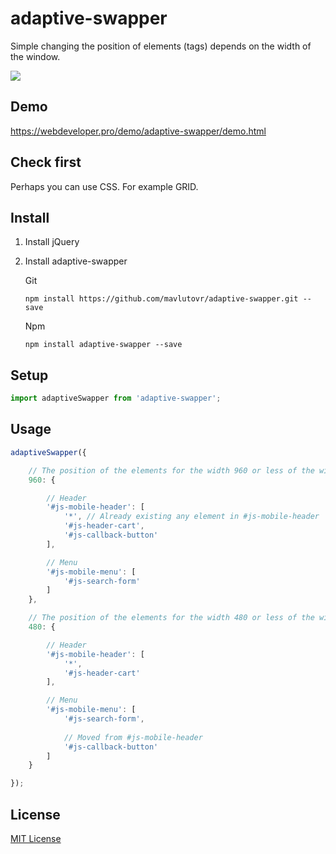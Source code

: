 # adaptive-swapper
Simple changing the position of elements (tags) depends on the width of the window.

![](https://i.imgur.com/KYXiZzR.gif)

## Demo

https://webdeveloper.pro/demo/adaptive-swapper/demo.html

## Check first

Perhaps you can use CSS. For example GRID.

## Install

1. Install jQuery

2. Install adaptive-swapper

   Git

   ```
   npm install https://github.com/mavlutovr/adaptive-swapper.git --save
   ```

   Npm

   ```
   npm install adaptive-swapper --save
   ```

## Setup

```javascript
import adaptiveSwapper from 'adaptive-swapper';
```

## Usage

```javascript
adaptiveSwapper({

    // The position of the elements for the width 960 or less of the window
    960: {

        // Header
        '#js-mobile-header': [
            '*', // Already existing any element in #js-mobile-header
            '#js-header-cart',
            '#js-callback-button'
        ],

        // Menu
        '#js-mobile-menu': [
            '#js-search-form'
        ]
    },

    // The position of the elements for the width 480 or less of the window
    480: {

        // Header
        '#js-mobile-header': [
            '*',
            '#js-header-cart'
        ],

        // Menu
        '#js-mobile-menu': [
            '#js-search-form',
            
            // Moved from #js-mobile-header
            '#js-callback-button'
        ]
    }

});
```

## License

[MIT License](https://github.com/mavlutovr/adaptive-swapper/blob/main/LICENSE)